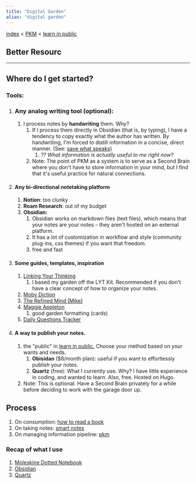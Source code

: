 ```yaml
---
title: "Digital Garden"
alias: "digital garden"
---
```


[index](/.md)  < [PKM](1-PKM.md) < [learn in public](learn-in-public.md)

## Better Resourc
---
## Where do I get started?
### Tools:
1. ### Any analog writing tool (optional):
	1. I process notes by **handwriting** them. Why?
		1. If I process them directly in Obsidian (that is, by typing), I have a tendency to copy exactly what the author has written. By handwriting, I'm forced to distill information in a concise, direct manner. (See: [save what speaks)](save-what-speaks.md)
			1. *?? What information is actually useful to me right now?*
		2. Note: The point of PKM as a system is to serve as a Second Brain where you don't have to store information in your mind, but I find that it's useful practice for natural connections.
2. #### Any bi-directional notetaking platform
	1. **Notion**: too clunky
	2. **Roam Research**: out of my budget
	3. **Obsidian:**
		1. Obsidian works on markdown files (text files), which means that your notes are your notes – they aren't hosted on an external platform. 
		2. It has a lot of customization in workflow and style (community plug-ins, css themes) if you want that freedom.
		3. free and fast
3. #### Some guides, templates, inspiration
	1. [Linking Your Thinking](https://www.youtube.com/channel/UC85D7ERwhke7wVqskV_DZUA)
		1. I based my garden off the LYT Kit. Recommended if you don't have a clear concept of how to organize your notes.
	2. [Moby Diction](https://publish.obsidian.md/mobydiction/notes/_About)
	3. [The Refined Mind (Mike)](https://refinedmind.co/)
	4. [Maggie Appleton](https://maggieappleton.com/garden)
		1. good garden formatting (cards)
	5. [Daily Questions Tracker](https://thesweetsetup.com/journaling-using-daily-questions-in-obsidian/)

4. #### A way to publish your notes.
	1. the "public" in [learn in public.](learn-in-public.md) Choose your method based on your wants and needs.
		1. **Obisidan** ($8/month plan): useful if you want to effortlessly publish your notes.
		2. **Quartz** (free): What I currently use. Why? I have little experience in coding, and wanted to learn. Also, free. Hosted on Hugo.
	2. Note: This is optional. Have a Second Brain privately for a while before deciding to work with the garage door up. 
		
## Process
1. On consumption: [how to read a book](books/how-to-read-a-book.md)
2. On taking notes: [smart notes](smart-notes.md)
3. On managing information pipeline:  [pkm](1-PKM.md)


### Recap of what I use
1. [Moleskine Dotted Notebook](https://www.amazon.com/Moleskine-Classic-Cover-Notebook-Dotted/dp/B015NG44GG/ref=sr_1_2?dchild=1&keywords=moleskine+dotted&qid=1628628100&sr=8-2)
2. [Obsidian](https://obsidian.md/)
3. [Quartz](https://quartz.jzhao.xyz/)